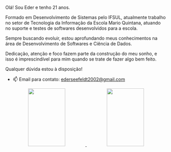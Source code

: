 Olá! Sou Eder e tenho 21 anos.

Formado em Desenvolvimento de Sistemas pelo IFSUL, atualmente trabalho no setor de Tecnologia da Informação da Escola Mario Quintana, atuando no suporte e testes de softwares desenvolvidos para a escola.

Sempre buscando evoluir, estou aprofundando meus conhecimentos na área de Desenvolvimento de Softwares e Ciência de Dados.

Dedicação, atenção e foco fazem parte da construção do meu sonho, e isso é imprescindível para mim quando se trate de fazer algo bem feito.

Qualquer dúvida estou à disposição!

- 📫 Email para contato: ederseefeldt2002@gmail.com

<div align="center">
  <a href="https://github.com/ederseefeldt">
  <img height="180em" width="48%" src="https://github-readme-stats.vercel.app/api?username=ederseefeldt&show_icons=true&theme=dark&include_all_commits=true&count_private=true"/>
  <img height="180em" width="48%" src="https://github-readme-stats.vercel.app/api/top-langs/?username=ederseefeldt&layout=compact&langs_count=7&theme=dark"/>
</div>
